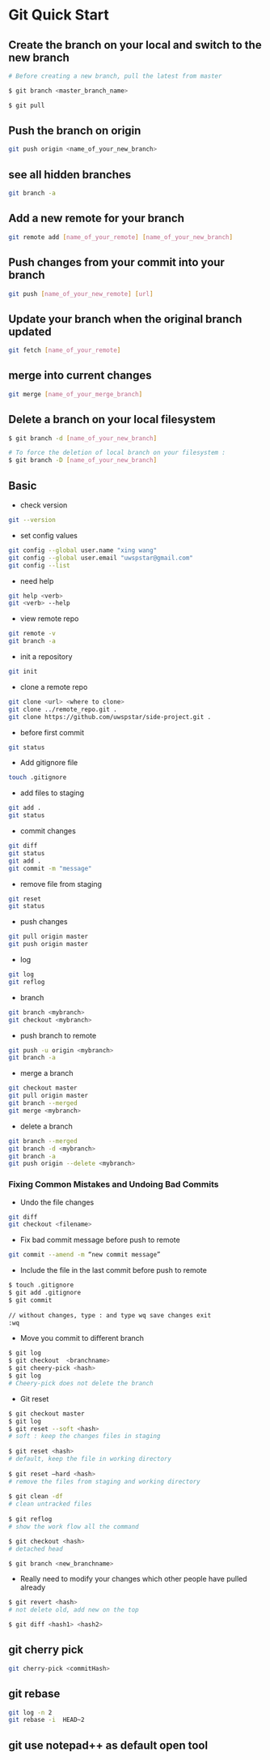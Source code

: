 # Git Quick Start

## Create the branch on your local and switch to the new branch

```bash
# Before creating a new branch, pull the latest from master

$ git branch <master_branch_name>

$ git pull
```

## Push the branch on origin

```bash
git push origin <name_of_your_new_branch>
```

## see all hidden branches

```bash
git branch -a
```

## Add a new remote for your branch

```bash
git remote add [name_of_your_remote] [name_of_your_new_branch]
```

## Push changes from your commit into your branch

```bash
git push [name_of_your_new_remote] [url]
```

## Update your branch when the original branch updated

```bash
git fetch [name_of_your_remote]
```

## merge into current changes

```bash
git merge [name_of_your_merge_branch]
```

## Delete a branch on your local filesystem

```bash
$ git branch -d [name_of_your_new_branch]

# To force the deletion of local branch on your filesystem :
$ git branch -D [name_of_your_new_branch]
```

## Basic

- check version

```bash
git --version
```

- set config values

```bash
git config --global user.name "xing wang"
git config --global user.email "uwspstar@gmail.com"
git config --list
```

- need help

```bash
git help <verb>
git <verb> --help
```

- view remote repo

```bash
git remote -v
git branch -a
```

- init a repository

```bash
git init
```

- clone a remote repo

```bash
git clone <url> <where to clone>
git clone ../remote_repo.git .
git clone https://github.com/uwspstar/side-project.git .
```

- before first commit

```bash
git status
```

- Add gitignore file

```bash
touch .gitignore
```

- add files to staging

```bash
git add .
git status
```

- commit changes

```bash
git diff
git status
git add .
git commit -m "message"
```

- remove file from staging

```bash
git reset
git status
```

- push changes

```bash
git pull origin master
git push origin master
```

- log

```bash
git log
git reflog
```

- branch

```bash
git branch <mybranch>
git checkout <mybranch>
```

- push branch to remote

```bash
git push -u origin <mybranch>
git branch -a
```

- merge a branch

```bash
git checkout master
git pull origin master
git branch --merged
git merge <mybranch>
```

- delete a branch

```bash
git branch --merged
git branch -d <mybranch>
git branch -a
git push origin --delete <mybranch>
```

### Fixing Common Mistakes and Undoing Bad Commits

- Undo the file changes

```bash
git diff
git checkout <filename>
```

- Fix bad commit message before push to remote

```bash
git commit --amend -m “new commit message”
```

- Include the file in the last commit before push to remote

```bash
$ touch .gitignore
$ git add .gitignore
$ git commit
 
// without changes, type : and type wq save changes exit
:wq
```

- Move you commit to different branch

```bash
$ git log
$ git checkout  <branchname>
$ git cheery-pick <hash>
$ git log
# Cheery-pick does not delete the branch
```

- Git reset

```bash
$ git checkout master
$ git log
$ git reset --soft <hash>
# soft : keep the changes files in staging
 
$ git reset <hash>
# default, keep the file in working directory
 
$ git reset –hard <hash>
# remove the files from staging and working directory
 
$ git clean -df
# clean untracked files
 
$ git reflog
# show the work flow all the command

$ git checkout <hash>
# detached head

$ git branch <new_branchname>
```

- Really need to modify your changes which other people have pulled already

```bash
$ git revert <hash>
# not delete old, add new on the top

$ git diff <hash1> <hash2>
```

## git cherry pick

```bash
git cherry-pick <commitHash>
```

## git rebase

```bash
git log -n 2
git rebase -i  HEAD~2
```

## git use notepad++ as default open tool
